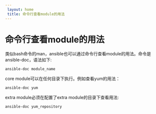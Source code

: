 ```yaml
---
 layout: home
 title: 命令行查看module的用法
---
```


# 命令行查看module的用法
类似bash命令的man，ansible也可以通过命令行查看module的用法。命令是ansible-doc，语法如下:

```
ansible-doc module_name
```

core module可以在任何目录下执行。例如查看yum的用法：

```
ansible-doc yum
```

extra module必须在配置了extra module的目录下查看用法:

```
ansible-doc yum_repository
```



